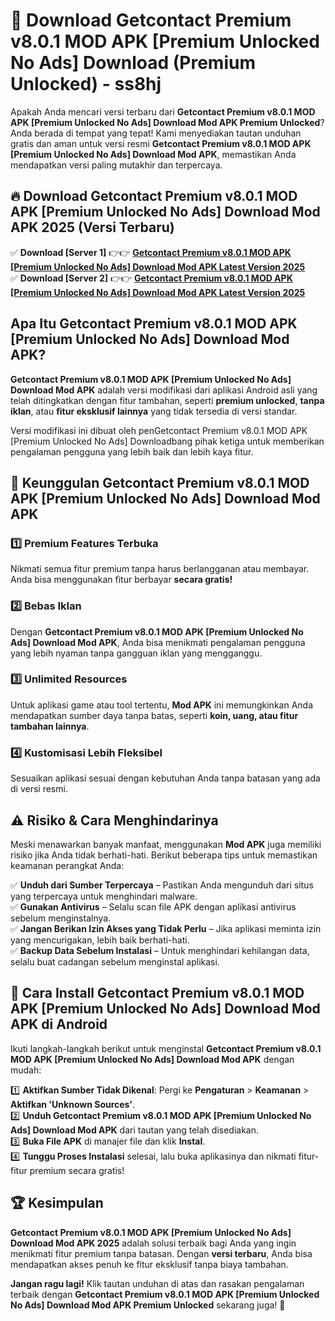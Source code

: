 # 🎯 Download Getcontact Premium v8.0.1 MOD APK [Premium Unlocked No Ads] Download (Premium Unlocked) -  ss8hj

Apakah Anda mencari versi terbaru dari **Getcontact Premium v8.0.1 MOD APK [Premium Unlocked No Ads] Download Mod APK Premium Unlocked**? Anda berada di tempat yang tepat! Kami menyediakan tautan unduhan gratis dan aman untuk versi resmi **Getcontact Premium v8.0.1 MOD APK [Premium Unlocked No Ads] Download Mod APK**, memastikan Anda mendapatkan versi paling mutakhir dan terpercaya.

## 🔥 Download Getcontact Premium v8.0.1 MOD APK [Premium Unlocked No Ads] Download Mod APK 2025 (Versi Terbaru)

✅ **Download [Server 1]** 👉👉 [**Getcontact Premium v8.0.1 MOD APK [Premium Unlocked No Ads] Download Mod APK Latest Version 2025**](https://momento.my/?title=Getcontact_Premium_v8.0.1_MOD_APK_[Premium_Unlocked_No_Ads]_Download)  
✅ **Download [Server 2]** 👉👉 [**Getcontact Premium v8.0.1 MOD APK [Premium Unlocked No Ads] Download Mod APK Latest Version 2025**](https://momento.my/?title=Getcontact_Premium_v8.0.1_MOD_APK_[Premium_Unlocked_No_Ads]_Download)  

## Apa Itu Getcontact Premium v8.0.1 MOD APK [Premium Unlocked No Ads] Download Mod APK?

**Getcontact Premium v8.0.1 MOD APK [Premium Unlocked No Ads] Download Mod APK** adalah versi modifikasi dari aplikasi Android asli yang telah ditingkatkan dengan fitur tambahan, seperti **premium unlocked**, **tanpa iklan**, atau **fitur eksklusif lainnya** yang tidak tersedia di versi standar.

Versi modifikasi ini dibuat oleh penGetcontact Premium v8.0.1 MOD APK [Premium Unlocked No Ads] Downloadbang pihak ketiga untuk memberikan pengalaman pengguna yang lebih baik dan lebih kaya fitur.

## 🎯 Keunggulan Getcontact Premium v8.0.1 MOD APK [Premium Unlocked No Ads] Download Mod APK

### 1️⃣ Premium Features Terbuka
Nikmati semua fitur premium tanpa harus berlangganan atau membayar. Anda bisa menggunakan fitur berbayar **secara gratis!**

### 2️⃣ Bebas Iklan
Dengan **Getcontact Premium v8.0.1 MOD APK [Premium Unlocked No Ads] Download Mod APK**, Anda bisa menikmati pengalaman pengguna yang lebih nyaman tanpa gangguan iklan yang mengganggu.

### 3️⃣ Unlimited Resources
Untuk aplikasi game atau tool tertentu, **Mod APK** ini memungkinkan Anda mendapatkan sumber daya tanpa batas, seperti **koin, uang, atau fitur tambahan lainnya**.

### 4️⃣ Kustomisasi Lebih Fleksibel
Sesuaikan aplikasi sesuai dengan kebutuhan Anda tanpa batasan yang ada di versi resmi.

## ⚠️ Risiko & Cara Menghindarinya

Meski menawarkan banyak manfaat, menggunakan **Mod APK** juga memiliki risiko jika Anda tidak berhati-hati. Berikut beberapa tips untuk memastikan keamanan perangkat Anda:

✅ **Unduh dari Sumber Terpercaya** – Pastikan Anda mengunduh dari situs yang terpercaya untuk menghindari malware.  
✅ **Gunakan Antivirus** – Selalu scan file APK dengan aplikasi antivirus sebelum menginstalnya.  
✅ **Jangan Berikan Izin Akses yang Tidak Perlu** – Jika aplikasi meminta izin yang mencurigakan, lebih baik berhati-hati.  
✅ **Backup Data Sebelum Instalasi** – Untuk menghindari kehilangan data, selalu buat cadangan sebelum menginstal aplikasi.

## 📌 Cara Install Getcontact Premium v8.0.1 MOD APK [Premium Unlocked No Ads] Download Mod APK di Android

Ikuti langkah-langkah berikut untuk menginstal **Getcontact Premium v8.0.1 MOD APK [Premium Unlocked No Ads] Download Mod APK** dengan mudah:

1️⃣ **Aktifkan Sumber Tidak Dikenal**: Pergi ke **Pengaturan** > **Keamanan** > **Aktifkan 'Unknown Sources'**.  
2️⃣ **Unduh Getcontact Premium v8.0.1 MOD APK [Premium Unlocked No Ads] Download Mod APK** dari tautan yang telah disediakan.  
3️⃣ **Buka File APK** di manajer file dan klik **Instal**.  
4️⃣ **Tunggu Proses Instalasi** selesai, lalu buka aplikasinya dan nikmati fitur-fitur premium secara gratis!

## 🏆 Kesimpulan

**Getcontact Premium v8.0.1 MOD APK [Premium Unlocked No Ads] Download Mod APK 2025** adalah solusi terbaik bagi Anda yang ingin menikmati fitur premium tanpa batasan. Dengan **versi terbaru**, Anda bisa mendapatkan akses penuh ke fitur eksklusif tanpa biaya tambahan.

**Jangan ragu lagi!** Klik tautan unduhan di atas dan rasakan pengalaman terbaik dengan **Getcontact Premium v8.0.1 MOD APK [Premium Unlocked No Ads] Download Mod APK Premium Unlocked** sekarang juga! 🚀
